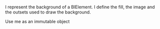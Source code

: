 I represent the background of a BlElement.
I define the fill, the image  and the outsets used to draw the background.

Use me as an immutable object